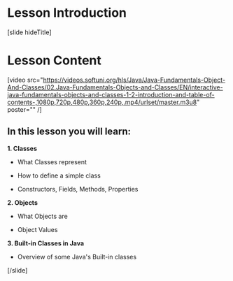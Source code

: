 # Lesson Introduction

[slide hideTitle]

# Lesson Content

[video src="https://videos.softuni.org/hls/Java/Java-Fundamentals-Object-And-Classes/02.Java-Fundamentals-Objects-and-Classes/EN/interactive-java-fundamentals-objects-and-classes-1-2-introduction-and-table-of-contents-,1080p,720p,480p,360p,240p,.mp4/urlset/master.m3u8" poster="" /]

## In this lesson you will learn:

**1. Classes**

- What Classes represent

- How to define a simple class

- Constructors, Fields, Methods, Properties

**2. Objects**

- What Objects are

- Object Values

**3. Built-in Classes in Java**

- Overview of some Java's Built-in classes

[/slide]

